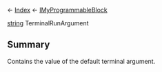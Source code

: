 ← [Index](Api-Index) ← [IMyProgrammableBlock](Sandbox.ModAPI.Ingame.IMyProgrammableBlock)

[string](System.String) TerminalRunArgument

## Summary

Contains the value of the default terminal argument.

